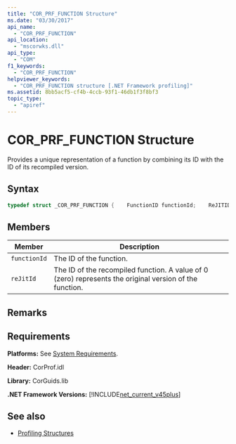 ```yaml
---
title: "COR_PRF_FUNCTION Structure"
ms.date: "03/30/2017"
api_name: 
  - "COR_PRF_FUNCTION"
api_location: 
  - "mscorwks.dll"
api_type: 
  - "COM"
f1_keywords: 
  - "COR_PRF_FUNCTION"
helpviewer_keywords: 
  - "COR_PRF_FUNCTION structure [.NET Framework profiling]"
ms.assetid: 8bb5acf5-cf4b-4ccb-93f1-46db1f3f8bf3
topic_type: 
  - "apiref"
---
```

# COR_PRF_FUNCTION Structure
Provides a unique representation of a function by combining its ID with the ID of its recompiled version.  
  
## Syntax  
  
```cpp  
typedef struct _COR_PRF_FUNCTION {    FunctionID functionId;    ReJITID    reJitId;} COR_PRF_FUNCTION;  
```  
  
## Members  
  
|Member|Description|  
|------------|-----------------|  
|`functionId`|The ID of the function.|  
|`reJitId`|The ID of the recompiled function. A value of 0 (zero) represents the original version of the function.|  
  
## Remarks  
  
## Requirements  
 **Platforms:** See [System Requirements](../../get-started/system-requirements.md).  
  
 **Header:** CorProf.idl  
  
 **Library:** CorGuids.lib  
  
 **.NET Framework Versions:** [!INCLUDE[net_current_v45plus](../../../../includes/net-current-v45plus-md.md)]  
  
## See also

- [Profiling Structures](profiling-structures.md)
